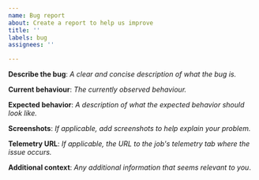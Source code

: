 ```yaml
---
name: Bug report
about: Create a report to help us improve
title: ''
labels: bug
assignees: ''

---
```


**Describe the bug**:
_A clear and concise description of what the bug is._

**Current behaviour**:
_The currently observed behaviour._

**Expected behavior**:
_A description of what the expected behavior should look like._

**Screenshots**:
_If applicable, add screenshots to help explain your problem._

**Telemetry URL**:
_If applicable, the URL to the job's telemetry tab where the issue occurs._

**Additional context**:
_Any additional information that seems relevant to you_.
